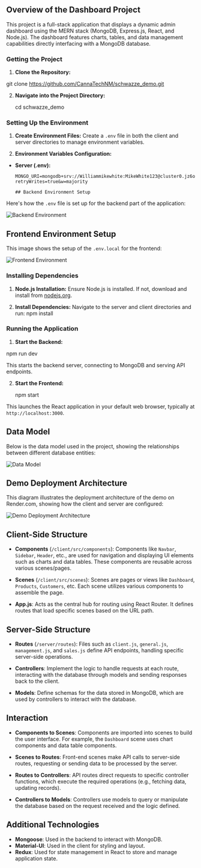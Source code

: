 ## Overview of the Dashboard Project

This project is a full-stack application that displays a dynamic admin dashboard using the MERN stack (MongoDB, Express.js, React, and Node.js). The dashboard features charts, tables, and data management capabilities directly interfacing with a MongoDB database.

### Getting the Project

1. **Clone the Repository:**
   
git clone https://github.com/CannaTechNM/schwazze_demo.git

2. **Navigate into the Project Directory:**

   cd schwazze_demo

### Setting Up the Environment

1. **Create Environment Files:** Create a `.env` file in both the client and server directories to manage environment variables.

2. **Environment Variables Configuration:**
- **Server (.env):**
  ```
  MONGO_URI=mongodb+srv://Williammikewhite:MikeWhite123@cluster0.jz6ofgr.mongodb.net/?retryWrites=true&w=majority

  ## Backend Environment Setup

Here's how the `.env` file is set up for the backend part of the application:

![Backend Environment](https://github.com/CannaTechNM/schwazze_demo/blob/main/Screenshot%202024-05-07%20004808.png "Backend Environment Setup")

## Frontend Environment Setup

This image shows the setup of the `.env.local` for the frontend:

![Frontend Environment](https://github.com/CannaTechNM/schwazze_demo/blob/main/Screenshot%202024-05-07%20004750.png "Frontend Environment Setup")



### Installing Dependencies

1. **Node.js Installation:**
Ensure Node.js is installed. If not, download and install from [nodejs.org](https://nodejs.org/).

2. **Install Dependencies:**
Navigate to the server and client directories and run: npm install

### Running the Application

1. **Start the Backend:**

  npm run dev

This starts the backend server, connecting to MongoDB and serving API endpoints.

2. **Start the Frontend:**

   npm start

This launches the React application in your default web browser, typically at `http://localhost:3000`.

## Data Model

Below is the data model used in the project, showing the relationships between different database entities:

![Data Model](https://github.com/CannaTechNM/schwazze_demo/blob/main/Screenshot%202024-05-07%20010800.png "Data Model")

## Demo Deployment Architecture

This diagram illustrates the deployment architecture of the demo on Render.com, showing how the client and server are configured:

![Demo Deployment Architecture](https://github.com/CannaTechNM/schwazze_demo/blob/main/Screenshot%202024-05-07%20010636.png "Demo Deployment Architecture")

## Client-Side Structure

- **Components** (`/client/src/components`): Components like `Navbar`, `Sidebar`, `Header`, etc., are used for navigation and displaying UI elements such as charts and data tables. These components are reusable across various scenes/pages.

- **Scenes** (`/client/src/scenes`): Scenes are pages or views like `Dashboard`, `Products`, `Customers`, etc. Each scene utilizes various components to assemble the page.

- **App.js**: Acts as the central hub for routing using React Router. It defines routes that load specific scenes based on the URL path.

## Server-Side Structure

- **Routes** (`/server/routes`): Files such as `client.js`, `general.js`, `management.js`, and `sales.js` define API endpoints, handling specific server-side operations.

- **Controllers**: Implement the logic to handle requests at each route, interacting with the database through models and sending responses back to the client.

- **Models**: Define schemas for the data stored in MongoDB, which are used by controllers to interact with the database.

## Interaction

- **Components to Scenes**: Components are imported into scenes to build the user interface. For example, the `Dashboard` scene uses chart components and data table components.

- **Scenes to Routes**: Front-end scenes make API calls to server-side routes, requesting or sending data to be processed by the server.

- **Routes to Controllers**: API routes direct requests to specific controller functions, which execute the required operations (e.g., fetching data, updating records).

- **Controllers to Models**: Controllers use models to query or manipulate the database based on the request received and the logic defined.

## Additional Technologies

- **Mongoose**: Used in the backend to interact with MongoDB.
- **Material-UI**: Used in the client for styling and layout.
- **Redux**: Used for state management in React to store and manage application state.







